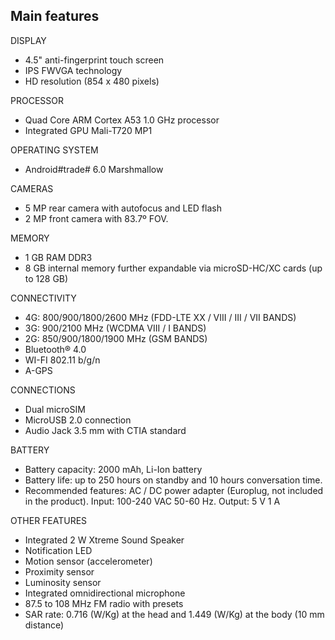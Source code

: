## Main features

DISPLAY
- 4.5" anti-fingerprint touch screen
- IPS FWVGA technology
- HD resolution (854 x 480 pixels)

PROCESSOR
- Quad Core ARM Cortex A53 1.0 GHz processor
- Integrated GPU Mali-T720 MP1

OPERATING SYSTEM
-  Android#trade# 6.0 Marshmallow

CAMERAS
- 5 MP rear camera with autofocus and LED flash
- 2 MP  front camera with 83.7º FOV.

MEMORY
- 1 GB RAM DDR3
- 8 GB internal memory further expandable via microSD-HC/XC cards (up to 128 GB)

CONNECTIVITY
- 4G: 800/900/1800/2600 MHz (FDD-LTE XX / VIII / III / VII BANDS)
- 3G: 900/2100 MHz (WCDMA VIII / I BANDS)
- 2G: 850/900/1800/1900 MHz (GSM BANDS)
- Bluetooth® 4.0
- WI-FI 802.11 b/g/n
- A-GPS

CONNECTIONS
- Dual microSIM
- MicroUSB 2.0 connection
- Audio Jack 3.5 mm with CTIA standard 

BATTERY
- Battery capacity: 2000 mAh, Li-Ion battery
- Battery life: up to 250 hours on standby and 10 hours conversation time.
- Recommended features: AC / DC power adapter (Europlug, not included in the product). Input:  100-240 VAC 50-60 Hz. Output: 5 V 1 A

OTHER FEATURES
- Integrated 2 W Xtreme Sound Speaker
- Notification LED 
- Motion sensor (accelerometer)
- Proximity sensor
- Luminosity sensor
- Integrated omnidirectional microphone
- 87.5 to 108 MHz FM radio with presets
- SAR rate: 0.716 (W/Kg) at the head and 1.449 (W/Kg) at the body (10 mm distance)


